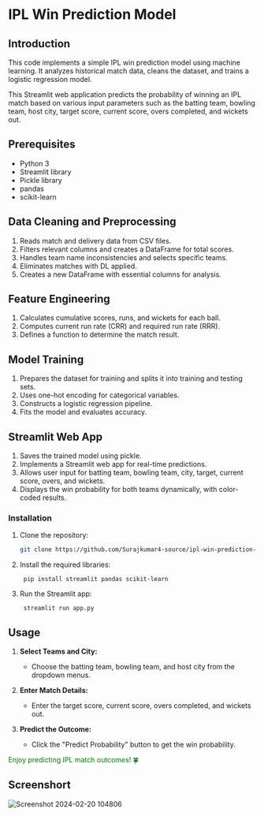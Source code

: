 # IPL Win Prediction Model

## Introduction
This code implements a simple IPL win prediction model using machine learning. It analyzes historical match data, cleans the dataset, and trains a logistic regression model.
     
  
  This Streamlit web application predicts the probability of winning an IPL match based on various input parameters such as the batting team, bowling team, host city, target score, current score, overs completed, and wickets out.
      

## Prerequisites

- Python 3
- Streamlit library
- Pickle library
- pandas
- scikit-learn



## Data Cleaning and Preprocessing
1. Reads match and delivery data from CSV files.
2. Filters relevant columns and creates a DataFrame for total scores.
3. Handles team name inconsistencies and selects specific teams.
4. Eliminates matches with DL applied.
5. Creates a new DataFrame with essential columns for analysis.

## Feature Engineering
1. Calculates cumulative scores, runs, and wickets for each ball.
2. Computes current run rate (CRR) and required run rate (RRR).
3. Defines a function to determine the match result.

## Model Training
1. Prepares the dataset for training and splits it into training and testing sets.
2. Uses one-hot encoding for categorical variables.
3. Constructs a logistic regression pipeline.
4. Fits the model and evaluates accuracy.

## Streamlit Web App
1. Saves the trained model using pickle.
2. Implements a Streamlit web app for real-time predictions.
3. Allows user input for batting team, bowling team, city, target, current score, overs, and wickets.
4. Displays the win probability for both teams dynamically, with color-coded results.


### Installation

1. Clone the repository:

   ```bash
   git clone https://github.com/Surajkumar4-source/ipl-win-prediction-streamlit.git


2. Install the required libraries:

        pip install streamlit pandas scikit-learn


3. Run the Streamlit app:

        streamlit run app.py


## Usage

1. **Select Teams and City:**
    - Choose the batting team, bowling team, and host city from the dropdown menus.

2. **Enter Match Details:**
    - Enter the target score, current score, overs completed, and wickets out.

3. **Predict the Outcome:**
    - Click the "Predict Probability" button to get the win probability.





<span style="color:green;">Enjoy predicting IPL match outcomes! 🍀</span>



## Screenshort

![Screenshot 2024-02-20 104806](https://github.com/Surajkumar4-source/IPL-PREDICTION-ANALYSIS/assets/122175764/d39196d9-b561-4f22-9cc1-5cd429016765)
